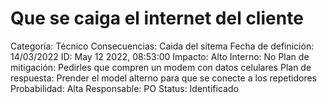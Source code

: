 # Que se caiga el internet del cliente

Categoría: Técnico
Consecuencias: Caida del sitema
Fecha de definición: 14/03/2022
ID: May 12 2022, 08:53:00
Impacto: Alto
Interno: No
Plan de mitigación: Pedirles que compren un modem con datos celulares
Plan de respuesta: Prender el model alterno para que se conecte a los repetidores
Probabilidad: Alta
Responsable: PO
Status: Identificado